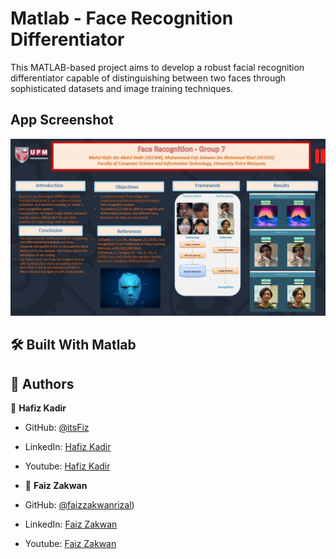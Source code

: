 
# Matlab - Face Recognition Differentiator

This MATLAB-based project aims to develop a robust facial recognition differentiator capable of distinguishing between two faces through sophisticated datasets and image training techniques.

## App Screenshot
![screenshot](https://github.com/itsFiz/matlab-face-recognition/blob/master/fr-matlab.jpg)

## 🛠 Built With Matlab

## 👥 Authors <a name="authors"></a>

👤 **Hafiz Kadir**

- GitHub: [@itsFiz](https://github.com/itsFiz)
- LinkedIn: [Hafiz Kadir](https://www.linkedin.com/in/hfzkdr/)
- Youtube: [Hafiz Kadir](https://www.youtube.com/@criedfizcken6200)

- 👤 **Faiz Zakwan**

- GitHub: [@faizzakwanrizal](https://github.com/Faizzakwanrizal))
- LinkedIn: [Faiz Zakwan](https://www.linkedin.com/in/hfzkdr/)
- Youtube: [Faiz Zakwan](https://www.youtube.com/@FaizZakwanRizal)
